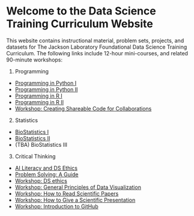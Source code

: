 # Welcome to the Data Science Training Curriculum Website

This website contains instructional material, problem sets, projects, and datasets for The Jackson Laboratory Foundational Data Science Training Curriculum. The following links include 12-hour mini-courses, and related 90-minute workshops:

1. Programming
- [Programming in Python I](programming/pythoni/)
- [Programming in Python II](programming/pythonii/)
- [Programming in R I](programming/ri/)
- [Programming in R II](programming/rii/)
- [Workshop: Creating Shareable Code for Collaborations](programming/Workshop_Coding_for_Collaboration/)
  
2. Statistics
- [BioStatistics I](Biostatistics/BiostatisticsI/)
- [BioStatistics II](Biostatistics/BiostatisticsII/)
- (TBA) BioStatistics III
  
3. Critical Thinking
- [AI Literacy and DS Ethics](Critical_Thinking/AI_Literacy/)
- [Problem Solving: A Guide](Critical_Thinking/Problem_Solving_A_Guide/)
- [Workshop: DS ethics](Critical_Thinking/Workshop_DS_Ethics/)
- [Workshop: General Principles of Data Visualization](Critical_Thinking/Workshop_General_Visualization/)
- [Workshop: How to Read Scientific Papers](Critical_Thinking/Workshop_Reading_Science/)
- [Workshop: How to Give a Scientific Presentation](Critical_Thinking/Workshop_Presenting_Science/)
- [Workshop: Introduction to GitHub](Critical_Thinking/Workshop_Intro_to_Github/)
